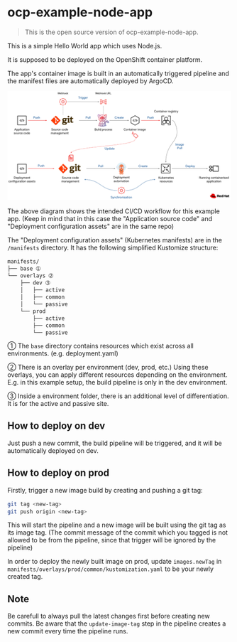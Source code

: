 # ocp-example-node-app

> This is the open source version of ocp-example-node-app.

This is a simple Hello World app which uses Node.js.

It is supposed to be deployed on the OpenShift container platform.

The app's container image is built in an automatically triggered pipeline and the manifest files are automatically deployed by ArgoCD.

![CI/CD workflow](docs/ci-cd-workflow.png)

The above diagram shows the intended CI/CD workflow for this example app. (Keep in mind that in this case the "Application source code" and "Deployment configuration assets" are in the same repo)

The "Deployment configuration assets" (Kubernetes manifests) are in the `/manifests` directory. It has the following simplified Kustomize structure:

```
manifests/
├── base ➀
└── overlays ➁
    ├── dev ➂
    │   ├── active
    │   ├── common
    │   └── passive
    └── prod
        ├── active
        ├── common
        └── passive
```
➀ The `base` directory contains resources which exist across all environments. (e.g. deployment.yaml)

➁ There is an overlay per environment (dev, prod, etc.) Using these overlays, you can apply different resources depending on the environment. E.g. in this example setup, the build pipeline is only in the dev environment.

➂ Inside a environment folder, there is an additional level of differentiation. It is for the active and passive site.

## How to deploy on dev

Just push a new commit, the build pipeline will be triggered, and it will be automatically deployed on dev.

## How to deploy on prod

Firstly, trigger a new image build by creating and pushing a git tag:

```bash
git tag <new-tag>
git push origin <new-tag>
```

This will start the pipeline and a new image will be built using the git tag as its image tag. (The commit message of the commit which you tagged is not allowed to be from the pipeline, since that trigger will be ignored by the pipeline)

In order to deploy the newly built image on prod, update `images.newTag` in `manifests/overlays/prod/common/kustomization.yaml` to be your newly created tag.

## Note

Be carefull to always pull the latest changes first before creating new commits. Be aware that the `update-image-tag` step in the pipeline creates a new commit every time the pipeline runs.
